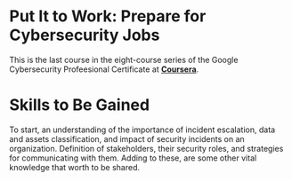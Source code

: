 # Put It to Work: Prepare for Cybersecurity Jobs

This is the last course in the eight-course series of the Google Cybersecurity Profeesional Certificate at **[Coursera](https://coursera.org)**.

# Skills to Be Gained

To start, an understanding of the importance of incident escalation, data and assets classification, and impact of security incidents on an organization. Definition of stakeholders, their security roles, and strategies for communicating with them. Adding to these, are some other vital knowledge that worth to be shared.
